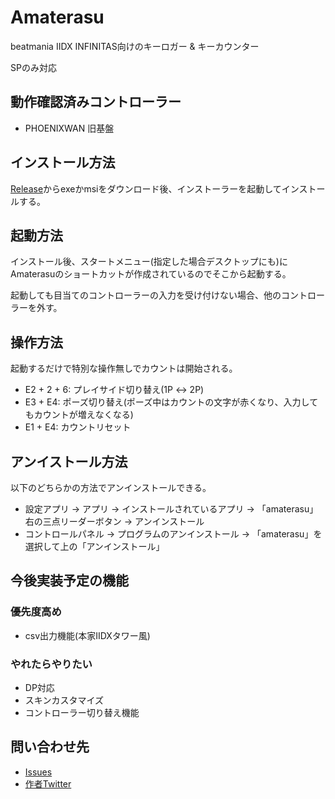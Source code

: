 # Amaterasu

beatmania IIDX INFINITAS向けのキーロガー & キーカウンター

SPのみ対応

## 動作確認済みコントローラー
- PHOENIXWAN 旧基盤

## インストール方法
[Release](https://github.com/Poyotoron/Amaterasu/releases/latest)からexeかmsiをダウンロード後、インストーラーを起動してインストールする。

## 起動方法
インストール後、スタートメニュー(指定した場合デスクトップにも)にAmaterasuのショートカットが作成されているのでそこから起動する。

起動しても目当てのコントローラーの入力を受け付けない場合、他のコントローラーを外す。

## 操作方法
起動するだけで特別な操作無しでカウントは開始される。

- E2 + 2 + 6: プレイサイド切り替え(1P ↔ 2P)
- E3 + E4: ポーズ切り替え(ポーズ中はカウントの文字が赤くなり、入力してもカウントが増えなくなる)
- E1 + E4: カウントリセット

## アンイストール方法
以下のどちらかの方法でアンインストールできる。

- 設定アプリ → アプリ → インストールされているアプリ → 「amaterasu」右の三点リーダーボタン → アンインストール
- コントロールパネル → プログラムのアンインストール → 「amaterasu」を選択して上の「アンインストール」

## 今後実装予定の機能

### 優先度高め
- csv出力機能(本家IIDXタワー風)

### やれたらやりたい
- DP対応
- スキンカスタマイズ
- コントローラー切り替え機能

## 問い合わせ先
- [Issues](https://github.com/Poyotoron/Amaterasu/issues)
- [作者Twitter](https://twitter.com/PyTr_N)